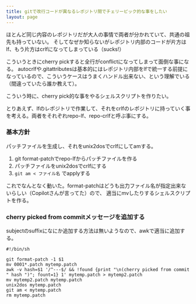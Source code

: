 ```yaml
---
title: gitで改行コードが異なるレポジトリ間でチェリーピック的な事をしたい
layout: page
---
```

ほとんど同じ内容のレポジトリだが大人の事情で両者が分かれていて、共通の祖先も持っていない。
そしてなぜか知らないがレポジトリ内部のコードが片方はlf、もう片方はcrlfになってしまっている（sucks!）

こういうときにcherry pickすると全行がconflictになってしまって面倒な事になる。
autocrlfや.gitattributesは基本的にはレポジトリ内部をlfで統一する前提になっているので、こういうケースはうまくハンドル出来ない、という理解でいる（間違っていたら誰か教えて）。

こういう時に、cherry pick的な事をやるシェルスクリプトを作りたい。

とりあえず、lfのレポジトリで作業して、それをcrlfのレポジトリに持っていく事を考える。両者をそれぞれrepo-lf、repo-crlfと呼ぶ事にする。

### 基本方針

パッチファイルを生成し、それをunix2dosでcrlfにしてamする。

1. git format-patchでrepo-lfからパッチファイルを作る
2. パッチファイルをunix2dosでcrlfにする
3. `git am < ファイル名` でapplyする

これでなんとなく動いた。format-patchはどうも出力ファイル名が指定出来ないらしい（Copilotさんが言ってた）ので、
適当にmvしたりするシェルスクリプトを作る。

### cherry picked from commitメッセージを追加する

subjectのsuffixになにか追加する方法は無いようなので、awkで適当に追加する。

```
#!/bin/sh

git format-patch -1 $1
mv 0001*.patch mytemp.patch
awk -v hash=$1 '/^---$/ && !found {print "\n(cherry picked from commit " hash ")"; fount=1} 1' mytemp.patch > mytemp2.patch
mv mytemp2.patch mytemp.patch
unix2dos mytemp.patch
git am < mytemp.patch
rm mytemp.patch
```